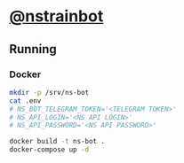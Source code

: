 # [@nstrainbot](https://telegram.me/nstrainbot)

## Running

### Docker

```bash
mkdir -p /srv/ns-bot
cat .env
# NS_BOT_TELEGRAM_TOKEN='<TELEGRAM TOKEN>'
# NS_API_LOGIN='<NS API LOGIN>'
# NS_API_PASSWORD='<NS API PASSWORD>'

docker build -t ns-bot .
docker-compose up -d
```
